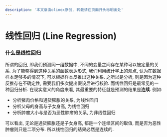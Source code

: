 ```yaml
---
description: '本文章由olinex原创, 转载请在页面开头标明出处'
---
```


# 线性回归 \(Line Regression\)

### 什么是线性回归

所谓的回归, 即我们预测同一组数据中, 不同的变量之间存在某种可以被定量的关系. 为了能够得到这种关系的函数表达形式, 我们利用统计学上的观点, 认为在数据样本足够多的情况下, 可以根据样本反推出这种关系. 之所以是分析, 则是因为这种反推存在不确定性, 需要我们多次提出假设后进行校验. 而线性回归是最常见的一种回归分析. 在现实意义的角度来看, 其最重要的特征就是预测的结果是**连续**. 例如:

* 分析猪肉价格和通货膨胀的关系, 为线性回归
* 分析父母的身高与子女身高, 为线性回归
* 分析肿瘤大小与是否为恶性肿瘤的关系, 为非线性回归

可以看出, 无论是通货膨胀还是子女身高, 都是一个连续区间的取值, 而是否为恶性肿瘤则只是二项分布. 所以线性回归的结果必然是连续的.



